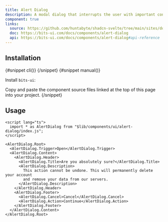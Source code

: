 ```yaml
---
title: Alert Dialog
description: A modal dialog that interrupts the user with important content and expects a response.
component: true
links:
  source: https://github.com/huntabyte/shadcn-svelte/tree/main/sites/docs/src/lib/registry/ui/alert-dialog
  doc: https://bits-ui.com/docs/components/alert-dialog
  api: https://bits-ui.com/docs/components/alert-dialog#api-reference
---
```


<script>
  import { ComponentPreview, PMAddComp, PMInstall, Step, Steps, InstallTabs } from '$lib/components/docs';
</script>

<ComponentPreview name="alert-dialog-demo">

<div></div>

</ComponentPreview>

## Installation

<InstallTabs>
{#snippet cli()}
<PMAddComp name="alert-dialog" />
{/snippet}
{#snippet manual()}
<Steps>
<Step>

Install `bits-ui`:

</Step>
<PMInstall command="bits-ui -D" />
<Step>Copy and paste the component source files linked at the top of this page into your project.</Step>
</Steps>
{/snippet}
</InstallTabs>

## Usage

```svelte
<script lang="ts">
  import * as AlertDialog from "$lib/components/ui/alert-dialog/index.js";
</script>

<AlertDialog.Root>
  <AlertDialog.Trigger>Open</AlertDialog.Trigger>
  <AlertDialog.Content>
    <AlertDialog.Header>
      <AlertDialog.Title>Are you absolutely sure?</AlertDialog.Title>
      <AlertDialog.Description>
        This action cannot be undone. This will permanently delete your account
        and remove your data from our servers.
      </AlertDialog.Description>
    </AlertDialog.Header>
    <AlertDialog.Footer>
      <AlertDialog.Cancel>Cancel</AlertDialog.Cancel>
      <AlertDialog.Action>Continue</AlertDialog.Action>
    </AlertDialog.Footer>
  </AlertDialog.Content>
</AlertDialog.Root>
```
